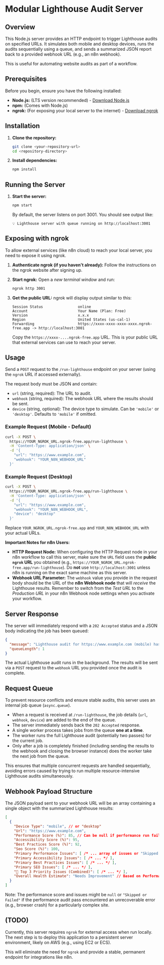 # Modular Lighthouse Audit Server

## Overview

This Node.js server provides an HTTP endpoint to trigger Lighthouse audits on specified URLs. It simulates both mobile and desktop devices, runs the audits sequentially using a queue, and sends a summarized JSON report back to a provided webhook URL (e.g., an n8n webhook).

This is useful for automating website audits as part of a workflow.

## Prerequisites

Before you begin, ensure you have the following installed:

*   **Node.js:** (LTS version recommended) - [Download Node.js](https://nodejs.org/)
*   **npm:** (Comes with Node.js)
*   **ngrok:** (For exposing your local server to the internet) - [Download ngrok](https://ngrok.com/download)

## Installation

1.  **Clone the repository:**
    ```bash
    git clone <your-repository-url>
    cd <repository-directory>
    ```

2.  **Install dependencies:**
    ```bash
    npm install
    ```

## Running the Server

1.  **Start the server:**
    ```bash
    npm start
    ```
    By default, the server listens on port 3001. You should see output like:
    ```
    💡 Lighthouse server with queue running on http://localhost:3001
    ```

## Exposing with ngrok

To allow external services (like n8n cloud) to reach your local server, you need to expose it using ngrok.

1.  **Authenticate ngrok (if you haven't already):** Follow the instructions on the ngrok website after signing up.

2.  **Start ngrok:** Open a *new terminal window* and run:
    ```bash
    ngrok http 3001
    ```

3.  **Get the public URL:** ngrok will display output similar to this:
    ```
    Session Status                online
    Account                       Your Name (Plan: Free)
    Version                       x.x.x
    Region                        United States (us-cal-1)
    Forwarding                    https://xxxx-xxxx-xxxx-xxxx.ngrok-free.app -> http://localhost:3001
    ```
    Copy the `https://xxxx-....ngrok-free.app` URL. This is your public URL that external services can use to reach your server.

## Usage

Send a `POST` request to the `/run-lighthouse` endpoint on your server (using the `ngrok` URL if accessed externally).

The request body must be JSON and contain:

*   `url` (string, required): The URL to audit.
*   `webhook` (string, required): The webhook URL where the results should be sent.
*   `device` (string, optional): The device type to simulate. Can be `'mobile'` or `'desktop'`. Defaults to `'mobile'` if omitted.

### Example Request (Mobile - Default)

```bash
curl -X POST \
  https://YOUR_NGROK_URL.ngrok-free.app/run-lighthouse \
  -H 'Content-Type: application/json' \
  -d '{
    "url": "https://www.example.com",
    "webhook": "YOUR_N8N_WEBHOOK_URL"
  }'
```

### Example Request (Desktop)

```bash
curl -X POST \
  https://YOUR_NGROK_URL.ngrok-free.app/run-lighthouse \
  -H 'Content-Type: application/json' \
  -d '{
    "url": "https://www.example.com",
    "webhook": "YOUR_N8N_WEBHOOK_URL",
    "device": "desktop"
  }'
```

Replace `YOUR_NGROK_URL.ngrok-free.app` and `YOUR_N8N_WEBHOOK_URL` with your actual URLs.

**Important Notes for n8n Users:**

*   **HTTP Request Node:** When configuring the HTTP Request node in your n8n workflow to call this server, make sure the `URL` field uses the **public `ngrok` URL** you obtained (e.g., `https://YOUR_NGROK_URL.ngrok-free.app/run-lighthouse`). Do **not** use `http://localhost:3001` unless n8n is running on the exact same machine as this server.
*   **Webhook URL Parameter:** The `webhook` value you provide in the request body should be the URL of the **n8n Webhook node** that will *receive* the Lighthouse results. Remember to switch from the *Test URL* to the *Production URL* in your n8n Webhook node settings when you activate your workflow.

## Server Response

The server will immediately respond with a `202 Accepted` status and a JSON body indicating the job has been queued:

```json
{
  "message": "Lighthouse audit for https://www.example.com (mobile) has been queued.",
  "queueLength": 1 
}
```

The actual Lighthouse audit runs in the background. The results will be sent via a `POST` request to the `webhook` URL you provided once the audit is complete.

## Request Queue

To prevent resource conflicts and ensure stable audits, this server uses an internal job queue (`async.queue`). 

*   When a request is received at `/run-lighthouse`, the job details (`url`, `webhook`, `device`) are added to the end of the queue.
*   The server immediately sends back the `202 Accepted` response.
*   A single worker process takes jobs from the queue **one at a time**.
*   The worker runs the full Lighthouse audit (potentially two passes) for the current job.
*   Only after a job is completely finished (including sending the results to the webhook and closing the browser instance) does the worker take the next job from the queue.

This ensures that multiple concurrent requests are handled sequentially, avoiding errors caused by trying to run multiple resource-intensive Lighthouse audits simultaneously.

## Webhook Payload Structure

The JSON payload sent to your webhook URL will be an array containing a single object with the summarized Lighthouse results:

```json
[
  {
    "Device Type": "mobile", // or "desktop"
    "Url": "https://www.example.com",
    "Performance Score (%)": 85, // Can be null if performance run failed
    "Accessibility Score (%)": 95,
    "Best Practices Score (%)": 92,
    "Seo Score (%)": 100,
    "Primary Performance Issues": [ /* ... array of issues or "Skipped or Failed" */ ],
    "Primary Accessibility Issues": [ /* ... */ ],
    "Primary Best Practices Issues": [ /* ... */ ],
    "Primary SEO Issues": [ /* ... */ ],
    "🚩 Top 3 Priority Issues (Combined)": [ /* ... */ ],
    "Overall Health Estimate": "Needs Improvement" // Based on Performance Score
  }
]
```

Note: The performance score and issues might be `null` or `"Skipped or Failed"` if the performance audit pass encountered an unrecoverable error (e.g., browser crash) for a particularly complex site.

## (TODO)

Currently, this server requires `ngrok` for external access when run locally. The next step is to deploy this application to a persistent server environment, likely on AWS (e.g., using EC2 or ECS).

This will eliminate the need for `ngrok` and provide a stable, permanent endpoint for integrations like n8n.
